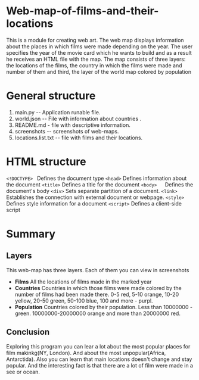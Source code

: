 # Web-map-of-films-and-their-locations
This is a module for creating web art. The web map displays information about the places in which films were made depending on the year. The user specifies the year of the movie card which he wants to build and as a result he receives an HTML file with the map. The map consists of three layers: the locations of the films, the country in which the films were made and number of them and  third, the layer of the world map colored by population
# General structure
1. main.py -- Application runable file.
2. world.json -- File with information about countries .
3. README.md - file with descriptive information.
4. screenshots -- screenshots of web-maps.
5. locations.list.txt -- file with films and their locations.
# HTML structure
```<!DOCTYPE> ```	Defines the document type
```<head>```	Defines information about the document
```<title>```	Defines a title for the document
```<body>	```Defines the document's body
```<div>``` Sets separate partition of a document.
```<link>``` Establishes the connection with external document or webpage.
```<style>```	Defines style information for a document
```<script>```	Defines a client-side script
# Summary
## Layers
This web-map has three layers. Each of them you can view in screenshots
* **Films** All the locations of films made in the marked year
* **Countries** Countries in which those films were made colored by the number of films had been made there. 0-5 red, 5-10 orange, 10-20 yellow, 20-50 green, 50-100 blue, 100 and more - purpl.
* **Population** Countries colored by their population. Less than 10000000 - green. 10000000-20000000 orange and more than 20000000 red. 
## Conclusion
Exploring this program you can lear a lot about the most popular places for film makinkg(NY, London). And about the most unpopular(Africa, Antarctida). Also you can learn that main locations doesn't change and stay popular. And the interesting fact is that there are a lot of film were made in a see or ocean.

